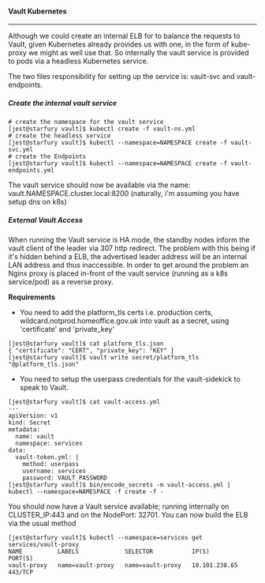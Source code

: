 #### **Vault Kubernetes**
---

Although we could create an internal ELB for to balance the requests to Vault, given Kubernetes already
provides us with one, in the form of kube-proxy we might as well use that. So internally the vault service is provided to pods via a headless Kubernetes service.

The two files responsibility for setting up the service is: vault-svc and vault-endpoints.

##### **Create the internal vault service**

```shell
# create the namespace for the vault service
[jest@starfury vault]$ kubectl create -f vault-ns.yml
# create the headless service
[jest@starfury vault]$ kubectl --namespace=NAMESPACE create -f vault-svc.yml
# create the Endpoints
[jest@starfury vault]$ kubectl --namespace=NAMESPACE create -f vault-endpoints.yml
```

The vault service should now be available via the name: vault.NAMESPACE.cluster.local:8200 (naturally, i'm assuming you have setup dns on k8s)

##### **External Vault Access**

When running the Vault service is HA mode, the standby nodes inform the vault client of the leader via 307 http redirect. The problem with this being if it's hidden behind a ELB, the advertised leader address will be an internal LAN address and thus inaccessible. In order to get around the problem an Nginx proxy is placed in-front of the vault service (running as a k8s service/pod) as a reverse proxy.

**Requirements**

* You need to add the platform_tls certs i.e. production certs, wildcard.notprod.homeoffice.gov.uk into vault as a secret, using 'certificate' and 'private_key'

```shell
[jest@starfury vault]$ cat platform_tls.json
{ "certificate": "CERT", "private_key": "KEY" }
[jest@starfury vault]$ vault write secret/platform_tls "@platform_tls.json"
```

* You need to setup the userpass credentials for the vault-sidekick to speak to Vault.

```shell
[jest@starfury vault]$ cat vault-access.yml
---
apiVersion: v1
kind: Secret
metadata:
  name: vault
  namespace: services
data:
  vault-token.yml: |
    method: userpass
    username: services
    password: VAULT_PASSWORD
[jest@starfury vault]$ bin/encode_secrets -m vault-access.yml | kubectl --namespace=NAMESPACE -f create -f -
```

You should now have a Vault service available; running internally on CLUSTER_IP:443 and on the NodePort: 32701. You can now build the ELB via the usual method

```shell
[jest@starfury vault]$ kubectl --namespace=services get services/vault-proxy
NAME          LABELS             SELECTOR           IP(S)           PORT(S)
vault-proxy   name=vault-proxy   name=vault-proxy   10.101.238.65   443/TCP
``` 
